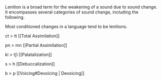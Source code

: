 
Lenition is a broad term for the weakening of a sound due to sound change. It encompasses several categories of sound change, including the following.

Most conditioned changes in a language tend to be lenitions.

ct > tt
[[Total Assimilation]]

pn > mn
[[Partial Assimilation]]

ki > tʃi
[[Palatalization]]

s > h
[[Debuccalization]]

b > p
[[Voicing#Devoicing | Devoicing]]

